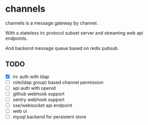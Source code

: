 # channels

channels is a message gateway by channel.

With a stateless irc protocol subset server and streaming web api endpoints.

And backend message queue based on redis pubsub.

## TODO

- [x] irc auth with ldap
- [ ] role(ldap group) based channel permission
- [ ] api auth with openid
- [ ] github webhook support
- [ ] sentry webhook support
- [ ] sse/websocket api endpoint
- [ ] web ui
- [ ] mysql backend for persistent store
